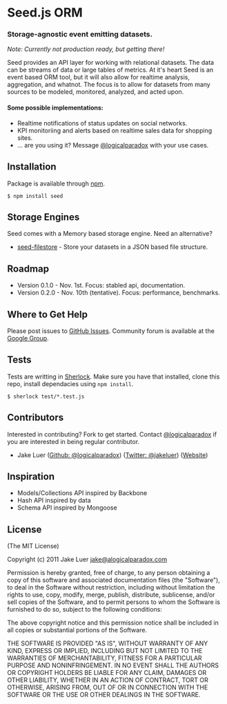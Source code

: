 # Seed.js ORM

### Storage-agnostic event emitting datasets.

*Note: Currently not production ready, but getting there!*

Seed provides an API layer for working with relational datasets. The data can be streams of data or large tables 
of metrics. At it's heart Seed is an event based ORM tool, but it will also allow for realtime analysis, 
aggregation, and whatnot. The focus is to allow for datasets from many sources to be modeled, monitored,
analyzed, and acted upon.

#### Some possible implementations:

* Realtime notifications of status updates on social networks.
* KPI monitoriing and alerts based on realtime sales data for shopping sites.
* ... are you using it? Message [@logicalparadox](http://github.com/logicalparadox) with your use cases.

## Installation

Package is available through [npm](http://npmjs.org).

    $ npm install seed

## Storage Engines

Seed comes with a Memory based storage engine. Need an alternative?

* [seed-filestore](http://github.com/logicalparadox) - Store your datasets in a JSON based file structure.

## Roadmap

* Version 0.1.0 - Nov. 1st. Focus: stabled api, documentation.
* Version 0.2.0 - Nov. 10th (tentative). Focus: performance, benchmarks.

## Where to Get Help

Please post issues to [GitHub Issues](https://github.com/logicalparadox/seed/issues). 
Community forum is available at the [Google Group](https://groups.google.com/group/seedjs-orm).

## Tests

Tests are writting in [Sherlock](http://github.com/logicalparadox/sherlock). Make sure you have that installed, clone this repo, install dependacies using `npm install`.

    $ sherlock test/*.test.js

## Contributors

Interested in contributing? Fork to get started. Contact [@logicalparadox](http://github.com/logicalparadox) if you are interested in being regular contributor.

* Jake Luer ([Github: @logicalparadox](http://github.com/logicalparadox)) ([Twitter: @jakeluer](http://twitter.com/jakeluer)) ([Website](http://alogicalparadox.com))

## Inspiration

* Models/Collections API inspired by Backbone
* Hash API inspired by data
* Schema API inspired by Mongoose

## License

(The MIT License)

Copyright (c) 2011 Jake Luer <jake@alogicalparadox.com>

Permission is hereby granted, free of charge, to any person obtaining a copy
of this software and associated documentation files (the "Software"), to deal
in the Software without restriction, including without limitation the rights
to use, copy, modify, merge, publish, distribute, sublicense, and/or sell
copies of the Software, and to permit persons to whom the Software is
furnished to do so, subject to the following conditions:

The above copyright notice and this permission notice shall be included in
all copies or substantial portions of the Software.

THE SOFTWARE IS PROVIDED "AS IS", WITHOUT WARRANTY OF ANY KIND, EXPRESS OR
IMPLIED, INCLUDING BUT NOT LIMITED TO THE WARRANTIES OF MERCHANTABILITY,
FITNESS FOR A PARTICULAR PURPOSE AND NONINFRINGEMENT. IN NO EVENT SHALL THE
AUTHORS OR COPYRIGHT HOLDERS BE LIABLE FOR ANY CLAIM, DAMAGES OR OTHER
LIABILITY, WHETHER IN AN ACTION OF CONTRACT, TORT OR OTHERWISE, ARISING FROM,
OUT OF OR IN CONNECTION WITH THE SOFTWARE OR THE USE OR OTHER DEALINGS IN
THE SOFTWARE.